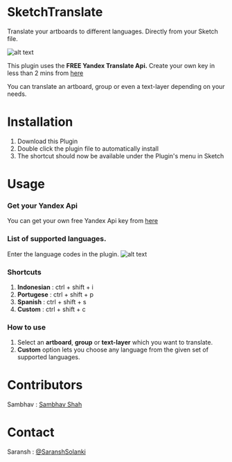 # SketchTranslate

Translate your artboards to different languages. Directly from your Sketch file. 


![alt text](https://github.com/saranshsolanki/SketchTranslate/blob/master/translate%20demo.gif?raw=true)


This plugin uses the **FREE Yandex Translate Api.** Create your own key in less than 2 mins from [here](https://tech.yandex.com/translate/doc/dg/concepts/api-overview-docpage/)


You can translate an artboard, group or even a text-layer depending on your needs.

# Installation
1. Download this Plugin
2. Double click the plugin file to automatically install
3. The shortcut should now be available under the Plugin's menu in Sketch


# Usage
### Get your Yandex Api 
You can get your own free Yandex Api key from [here](https://tech.yandex.com/translate/doc/dg/concepts/api-overview-docpage/)


### List of supported languages. 
Enter the language codes in the plugin.
![alt text](https://github.com/saranshsolanki/SketchTranslate/blob/master/list%20of%20supported%20languages.png?raw=true)


### Shortcuts
1. **Indonesian** : ctrl + shift + i
2. **Portugese** : ctrl + shift + p
3. **Spanish** : ctrl + shift + s
4. **Custom** : ctrl + shift + c

### How to use
1. Select an **artboard**, **group** or **text-layer** which you want to translate.
2. **Custom** option lets you choose any language from the given set of supported languages.

# Contributors
Sambhav : [Sambhav Shah](https://www.linkedin.com/in/sambhav-shah-81826344?ppe=1)


# Contact
Saransh : [@SaranshSolanki](https://twitter.com/SaranshSolanki)

